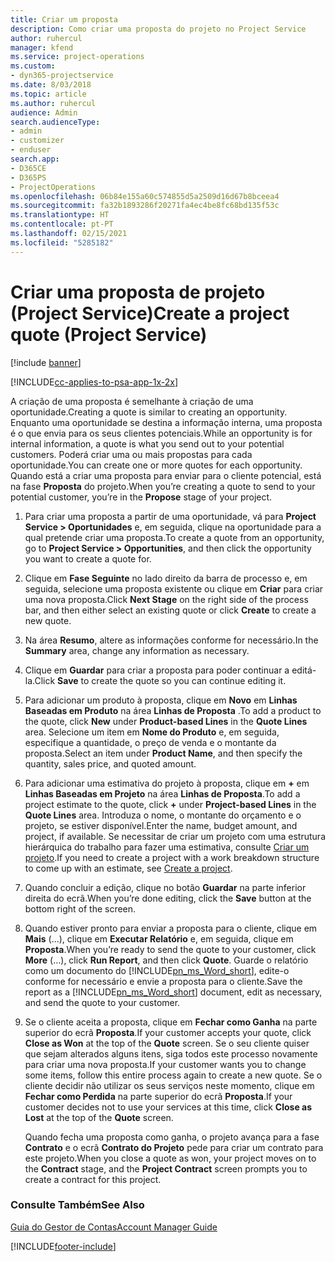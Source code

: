 ```yaml
---
title: Criar um proposta
description: Como criar uma proposta do projeto no Project Service
author: ruhercul
manager: kfend
ms.service: project-operations
ms.custom:
- dyn365-projectservice
ms.date: 8/03/2018
ms.topic: article
ms.author: ruhercul
audience: Admin
search.audienceType:
- admin
- customizer
- enduser
search.app:
- D365CE
- D365PS
- ProjectOperations
ms.openlocfilehash: 06b84e155a60c574855d5a2509d16d67b8bceea4
ms.sourcegitcommit: fa32b1893286f20271fa4ec4be8fc68bd135f53c
ms.translationtype: HT
ms.contentlocale: pt-PT
ms.lasthandoff: 02/15/2021
ms.locfileid: "5285182"
---
```

# <a name="create-a-project-quote-project-service"></a><span data-ttu-id="192de-103">Criar uma proposta de projeto (Project Service)</span><span class="sxs-lookup"><span data-stu-id="192de-103">Create a project quote (Project Service)</span></span>

[!include [banner](../includes/psa-now-project-operations.md)]

[!INCLUDE[cc-applies-to-psa-app-1x-2x](../includes/cc-applies-to-psa-app-1x-2x.md)]

<span data-ttu-id="192de-104">A criação de uma proposta é semelhante à criação de uma oportunidade.</span><span class="sxs-lookup"><span data-stu-id="192de-104">Creating a quote is similar to creating an opportunity.</span></span> <span data-ttu-id="192de-105">Enquanto uma oportunidade se destina a informação interna, uma proposta é o que envia para os seus clientes potenciais.</span><span class="sxs-lookup"><span data-stu-id="192de-105">While an opportunity is for internal information, a quote is what you send out to your potential customers.</span></span> <span data-ttu-id="192de-106">Poderá criar uma ou mais propostas para cada oportunidade.</span><span class="sxs-lookup"><span data-stu-id="192de-106">You can create one or more quotes for each opportunity.</span></span> <span data-ttu-id="192de-107">Quando está a criar uma proposta para enviar para o cliente potencial, está na fase **Proposta** do projeto.</span><span class="sxs-lookup"><span data-stu-id="192de-107">When you’re creating a quote to send to your potential customer, you’re in the **Propose** stage of your project.</span></span>  
  
1. <span data-ttu-id="192de-108">Para criar uma proposta a partir de uma oportunidade, vá para **Project Service > Oportunidades** e, em seguida, clique na oportunidade para a qual pretende criar uma proposta.</span><span class="sxs-lookup"><span data-stu-id="192de-108">To create a quote from an opportunity, go to **Project Service > Opportunities**, and then click the opportunity you want to create a quote for.</span></span>  
  
2. <span data-ttu-id="192de-109">Clique em **Fase Seguinte** no lado direito da barra de processo e, em seguida, selecione uma proposta existente ou clique em **Criar** para criar uma nova proposta.</span><span class="sxs-lookup"><span data-stu-id="192de-109">Click **Next Stage** on the right side of the process bar, and then either select an existing quote or click **Create** to create a new quote.</span></span>  
  
3. <span data-ttu-id="192de-110">Na área **Resumo**, altere as informações conforme for necessário.</span><span class="sxs-lookup"><span data-stu-id="192de-110">In the **Summary** area, change any information as necessary.</span></span>  
  
4. <span data-ttu-id="192de-111">Clique em **Guardar** para criar a proposta para poder continuar a editá-la.</span><span class="sxs-lookup"><span data-stu-id="192de-111">Click **Save** to create the quote so you can continue editing it.</span></span>  
  
5. <span data-ttu-id="192de-112">Para adicionar um produto à proposta, clique em **Novo** em **Linhas Baseadas em Produto** na área **Linhas de Proposta** .</span><span class="sxs-lookup"><span data-stu-id="192de-112">To add a product to the quote, click **New** under **Product-based Lines** in the **Quote Lines** area.</span></span> <span data-ttu-id="192de-113">Selecione um item em **Nome do Produto** e, em seguida, especifique a quantidade, o preço de venda e o montante da proposta.</span><span class="sxs-lookup"><span data-stu-id="192de-113">Select an item under **Product Name**, and then specify the quantity, sales price, and quoted amount.</span></span>  
  
6. <span data-ttu-id="192de-114">Para adicionar uma estimativa do projeto à proposta, clique em **+** em **Linhas Baseadas em Projeto** na área **Linhas de Proposta**.</span><span class="sxs-lookup"><span data-stu-id="192de-114">To add a project estimate to the quote, click **+** under **Project-based Lines** in the **Quote Lines** area.</span></span> <span data-ttu-id="192de-115">Introduza o nome, o montante do orçamento e o projeto, se estiver disponível.</span><span class="sxs-lookup"><span data-stu-id="192de-115">Enter the name, budget amount, and project, if available.</span></span> <span data-ttu-id="192de-116">Se necessitar de criar um projeto com uma estrutura hierárquica do trabalho para fazer uma estimativa, consulte [Criar um projeto](../psa/create-project.md).</span><span class="sxs-lookup"><span data-stu-id="192de-116">If you need to create a project with a work breakdown structure to come up with an estimate, see [Create a project](../psa/create-project.md).</span></span>  
  
7. <span data-ttu-id="192de-117">Quando concluir a edição, clique no botão **Guardar** na parte inferior direita do ecrã.</span><span class="sxs-lookup"><span data-stu-id="192de-117">When you’re done editing, click the **Save** button at the bottom right of the screen.</span></span>  
  
8. <span data-ttu-id="192de-118">Quando estiver pronto para enviar a proposta para o cliente, clique em **Mais** (…), clique em **Executar Relatório** e, em seguida, clique em **Proposta**.</span><span class="sxs-lookup"><span data-stu-id="192de-118">When you’re ready to send the quote to your customer, click **More** (…), click **Run Report**, and then click **Quote**.</span></span> <span data-ttu-id="192de-119">Guarde o relatório como um documento do [!INCLUDE[pn_ms_Word_short](../includes/pn-ms-word-short.md)], edite-o conforme for necessário e envie a proposta para o cliente.</span><span class="sxs-lookup"><span data-stu-id="192de-119">Save the report as a [!INCLUDE[pn_ms_Word_short](../includes/pn-ms-word-short.md)] document, edit as necessary, and send the quote to your customer.</span></span>  
  
9. <span data-ttu-id="192de-120">Se o cliente aceita a proposta, clique em **Fechar como Ganha** na parte superior do ecrã **Proposta**.</span><span class="sxs-lookup"><span data-stu-id="192de-120">If your customer accepts your quote, click **Close as Won** at the top of the **Quote** screen.</span></span> <span data-ttu-id="192de-121">Se o seu cliente quiser que sejam alterados alguns itens, siga todos este processo novamente para criar uma nova proposta.</span><span class="sxs-lookup"><span data-stu-id="192de-121">If your customer wants you to change some items, follow this entire process again to create a new quote.</span></span> <span data-ttu-id="192de-122">Se o cliente decidir não utilizar os seus serviços neste momento, clique em **Fechar como Perdida** na parte superior do ecrã **Proposta**.</span><span class="sxs-lookup"><span data-stu-id="192de-122">If your customer decides not to use your services at this time, click **Close as Lost** at the top of the **Quote** screen.</span></span>  
  
   <span data-ttu-id="192de-123">Quando fecha uma proposta como ganha, o projeto avança para a fase **Contrato** e o ecrã **Contrato do Projeto** pede para criar um contrato para este projeto.</span><span class="sxs-lookup"><span data-stu-id="192de-123">When you close a quote as won, your project moves on to the **Contract** stage, and the **Project Contract** screen prompts you to create a contract for this project.</span></span>  
  
### <a name="see-also"></a><span data-ttu-id="192de-124">Consulte Também</span><span class="sxs-lookup"><span data-stu-id="192de-124">See Also</span></span>  
 [<span data-ttu-id="192de-125">Guia do Gestor de Contas</span><span class="sxs-lookup"><span data-stu-id="192de-125">Account Manager Guide</span></span>](../psa/account-manager-guide.md)


[!INCLUDE[footer-include](../includes/footer-banner.md)]